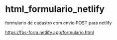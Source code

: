 # html_formulario_netlify
formulario de cadastro com envio POST para netlify

https://fbs-form.netlify.app/formulario.html
